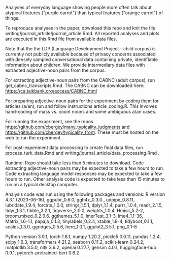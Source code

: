 Analyses of everyday language showing people more often talk about atypical features ("purple carrot") than typical features ("orange carrot") of things. 

To reproduce analyses in the paper, download this repo and knit the file writing/journal_article/journal_article.Rmd. All reported analyses and plots are executed in this Rmd file from available data files.

Note that the the LDP (Language Development Project - child corpus) is currently not publicly available because of privacy concerns associated with densely sampled conversational data containing private, identifiable information about children. We provide intermediary data files with extracted adjective-noun pairs from the corpus.

For extracting adjective-noun pairs from the CABNC (adult corpus), run get_cabnc_transcripts.Rmd. The CABNC can be downloaded here: https://ca.talkbank.org/access/CABNC.html 

For preparing adjective-noun pairs for the experiment by coding them for articles (a/an), run and follow instructions article_coding.R. This involves hand-coding of mass vs. count nouns and some ambiguous a/an cases.

For running the experiment, see the repos https://github.com/cbergey/many_typicality_judgments and https://github.com/cbergey/typicality_front. These must be hosted on the web to run the experiment.

For post-experiment data processing to create final data files, run process_turk_data.Rmd and writing/journal_article/data_processing.Rmd .

Runtime: Repo should take less than 5 minutes to download. Code extracting adjective-noun pairs may be expected to take a few hours to run. Code extracting language model responses may be expected to take a few hours to run. Other analysis code is expected to take less than 15 minutes to run on a typical desktop computer.

Analysis code was run using the following packages and versions:
R version 4.3.1 (2023-06-16), ggpubr_0.6.0, ggh4x_0.3.0 , udpipe_0.8.11, lubridate_1.9.4, forcats_1.0.0, stringr_1.5.1, dplyr_1.1.4, purrr_1.0.4, readr_2.1.5, tidyr_1.3.1, tibble_3.2.1, tidyverse_2.0.0, weights_1.0.4, Hmisc_5.2-2, broom.mixed_0.2.9.6. ggthemes_5.1.0, lmerTest_3.1-3, lme4_1.1-36, Matrix_1.6-1.1, papaja_0.1.3, tinylabels_0.2.4, xtable_1.8-4, tidyboot_0.1.1, scales_1.3.0, ggridges_0.5.6, here_1.0.1, ggplot2_3.5.1, png_0.1-8     

Python version 3.9.1, torch 1.8.1, numpy 1.20.2, pickle5 0.0.11, pandas 1.2.4, scipy 1.6.3, transformers 4.21.2, seaborn 0.11.2, scikit-learn 0.24.2, matplotlib 3.5.0, nltk 3.6.2, openai 0.27.7, gensim 4.0.1, huggingface-hub 0.9.1, pytorch-pretrained-bert 0.6.2
